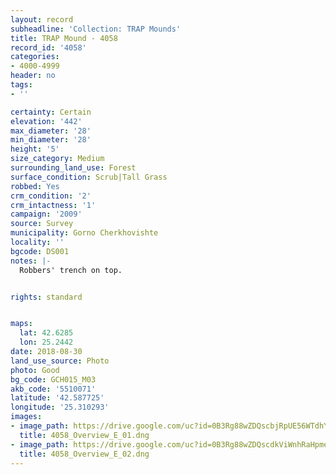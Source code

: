 ```yaml
---
layout: record
subheadline: 'Collection: TRAP Mounds'
title: TRAP Mound - 4058
record_id: '4058'
categories:
- 4000-4999
header: no
tags:
- ''

certainty: Certain
elevation: '442'
max_diameter: '28'
min_diameter: '28'
height: '5'
size_category: Medium
surrounding_land_use: Forest
surface_condition: Scrub|Tall Grass
robbed: Yes
crm_condition: '2'
crm_intactness: '1'
campaign: '2009'
source: Survey
municipality: Gorno Cherkhovishte
locality: ''
bgcode: DS001
notes: |-
  Robbers' trench on top.


rights: standard


maps:
  lat: 42.6285
  lon: 25.2442
date: 2018-08-30
land_use_source: Photo
photo: Good
bg_code: GCH015_М03
akb_code: '5510071'
latitude: '42.587725'
longitude: '25.310293'
images:
- image_path: https://drive.google.com/uc?id=0B3Rg88wZDQscbjRpUE56WTdhYTQ
  title: 4058_Overview_E_01.dng
- image_path: https://drive.google.com/uc?id=0B3Rg88wZDQscdkViWnhRaHpmemc
  title: 4058_Overview_E_02.dng
---
```

